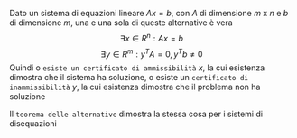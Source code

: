 Dato un sistema di equazioni lineare $Ax=b$, con $A$ di dimensione $m$ x $n$ e $b$ di dimensione $m$, una e una sola di queste alternative è vera
$$\exists x \in R^n:Ax=b$$
$$\exists y \in R^m: y^TA = 0, y^Tb \neq 0$$
Quindi o `esiste un certificato di ammissibilità` $x$, la cui esistenza dimostra che il sistema ha soluzione, o esiste un `certificato di inammissibilità` $y$, la cui esistenza dimostra che il problema non ha soluzione

Il `teorema delle alternative` dimostra la stessa cosa per i sistemi di disequazioni